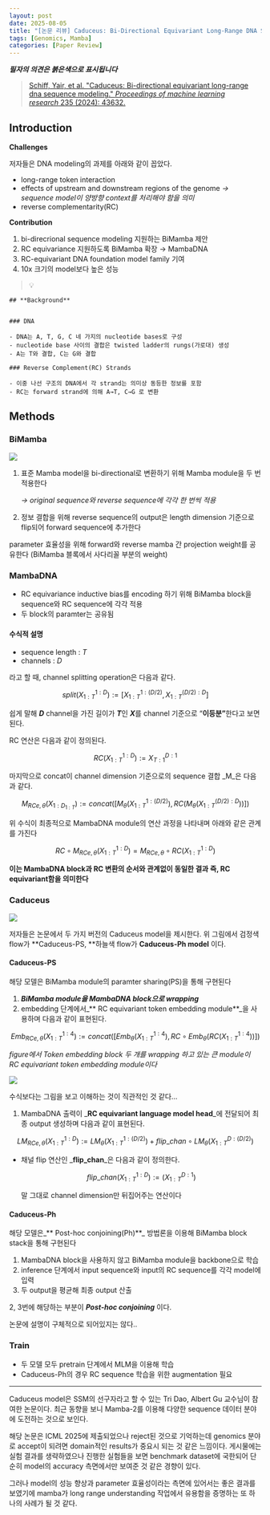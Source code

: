 ```yaml
---
layout: post
date: 2025-08-05
title: "[논문 리뷰] Caduceus: Bi-Directional Equivariant Long-Range DNA Sequence Modeling"
tags: [Genomics, Mamba]
categories: [Paper Review]
---
```


<span class="notion-red">_**필자의 의견은 붉은색으로 표시됩니다**_</span>


> [Schiff, Yair, et al. "Caduceus: Bi-directional equivariant long-range dna sequence modeling." ](https://pmc.ncbi.nlm.nih.gov/articles/PMC12189541/)[_Proceedings of machine learning research_](https://pmc.ncbi.nlm.nih.gov/articles/PMC12189541/)[ 235 (2024): 43632.](https://pmc.ncbi.nlm.nih.gov/articles/PMC12189541/)



## Introduction


**Challenges**


저자들은 DNA modeling의 과제를 아래와 같이 꼽았다.

- long-range token interaction
- effects of upstream and downstream regions of the genome 
_→ sequence model이 양방향 context를 처리해야 함을 의미_
- reverse complementarity(RC)

**Contribution**

1. bi-direcrional sequence modeling 지원하는 BiMamba 제안
1. RC equivariance 지원하도록 BiMamba 확장 → MambaDNA
1. RC-equivariant DNA foundation model family 기여
1. 10x 크기의 model보다 높은 성능

> 💡 


	## **Background**


	### DNA

	- DNA는 A, T, G, C 네 가지의 nucleotide bases로 구성
	- nucleotide base 사이의 결합은 twisted ladder의 rungs(가로대) 생성
	- A는 T와 결합, C는 G와 결합

	### Reverse Complement(RC) Strands

	- 이중 나선 구조의 DNA에서 각 strand는 의미상 동등한 정보를 포함
	- RC는 forward strand에 의해 A→T, C→G 로 변환


## Methods



### BiMamba


![](https://prod-files-secure.s3.us-west-2.amazonaws.com/542b861c-36a8-4051-84e5-8804b6728dba/2c247d59-7815-4980-99f0-8f0d21f445a7/image.png?X-Amz-Algorithm=AWS4-HMAC-SHA256&X-Amz-Content-Sha256=UNSIGNED-PAYLOAD&X-Amz-Credential=ASIAZI2LB466YHJQVFXZ%2F20250903%2Fus-west-2%2Fs3%2Faws4_request&X-Amz-Date=20250903T021208Z&X-Amz-Expires=3600&X-Amz-Security-Token=IQoJb3JpZ2luX2VjENH%2F%2F%2F%2F%2F%2F%2F%2F%2F%2FwEaCXVzLXdlc3QtMiJGMEQCIHNMrt6lshKAVPD4h8DfBwhp8Y2qYaaTpw%2BaUbCWJywzAiBw2iUOeuOxpmgAxkbSP1gkLGa6smHs64lR9OWXhDlySSr%2FAwg6EAAaDDYzNzQyMzE4MzgwNSIM35TKKGkWuXm3OVAQKtwDME9EeI%2BhZEgjn72%2F652b8Ori5dm5zL6aoqOnzhfEnLHF3npaX0il0to8M8Wg5pLnIjDlFPV%2FxFOur9Cpw%2BosuUTol%2FTK40LcC0YWiiJVqL4qNmFWVeDbDI7XABUiCUzIwrYA%2F4qyZi87P3IoPK9OVyiulyFRjBJWxAq%2BdZBixJRN12%2F7oGtflV871cJW6jKzA7QW2LlPRRgvTxizcOIgmDxyEpqZrpj0gcKYKTd8udMnVxwc%2BoQk7VCdiRbKi5ad7xU1wBHd7XDprkz4qUAfJnBrudayJLihA9CqU0WFjrX7caa9A1kWbaW0fM1HmlB80m75NLzNZRyiiO18MmRnnCn%2BsxJ%2F8E1cJ3BoXsb4xHWRcQ383iJCaoRICKYINkYvV3j9jHMsuJDtRikIczT4MyeZtiwKaKwmndSqyoIWrQLKCIGR%2Belj43mQEVsn%2B%2BvZK%2BL%2BDjuHq%2B2WN0Ii8LimRaoWh1CUFL8h3szIbpFDIQ%2FxV4qNtpUziiz2K5d7gY54ycc4gNI16xohmGDd8jjRagUWxCy%2BbpHRnxWTu9utbtPU%2FD6%2FcxPQPPbmtZsI6h62W6n1dAl4iZ1VjmewA%2FWcBdOP%2FYJH4X1XETrJBjAS03NSRxEZSljaT5auoPkw9aDexQY6pgH%2BO19Ll3JW%2FxO%2BP3XWIREjLZb3cBdBBVIsL4QAf%2FPEtZoQfSJ39jDiiBslJipUQWVwetgLeedwWhY%2BHM3msWZvzbnILV3enzLsjhlgWzufaWzI22r9SlwsyRYyRSevMXGYrjrFk4%2FsdWCUbvtMtIBP0RJxJaBv%2FHgiN1mNKDcE94gfGiAM1IZiNLlmKkusMmvQWgGTvLhvUnL5dRm0WqgBWTW%2B5BBS&X-Amz-Signature=ef21ca80aea2c3925bfa95ea80265aafc4600ac509c647e67438bb068084652e&X-Amz-SignedHeaders=host&x-amz-checksum-mode=ENABLED&x-id=GetObject)

1. 표준 Mamba model을 bi-directional로 변환하기 위해 Mamba module을 두 번 적용한다

	_→ original sequence와 reverse sequence에 각각 한 번씩 적용_

1. 정보 결합을 위해 reverse sequence의 output은 length dimension 기준으로 flip되어 forward sequence에 추가한다

parameter 효율성을 위해 forward와 reverse mamba 간 projection weight를 공유한다 (BiMamba 블록에서 사다리꼴 부분의 weight)



### MambaDNA

- RC equivariance inductive bias를 encoding 하기 위해 BiMamba block을 sequence와 RC sequence에 각각 적용
- 두 block의 paramter는 공유됨


#### 수식적 설명

- sequence length : _T_
- channels : _D_

라고 할 때,  channel splitting operation은 다음과 같다.


$$
split(X^{1:D}_{1:T}):=[X^{1:(D/2)}_{1:T},X^{(D/2):D}_{1:T}]
$$


<span class="notion-red">쉽게 말해 </span><span class="notion-red">_**D**_</span><span class="notion-red"> channel을 가진 길이가 </span><span class="notion-red">_**T**_</span><span class="notion-red">인 </span><span class="notion-red">_**X**_</span><span class="notion-red">를 channel 기준으로 “</span><span class="notion-red">**이등분”**</span><span class="notion-red">한다고 보면 된다.</span>


RC 연산은 다음과 같이 정의된다.


$$
RC(X^{1:D}_{1:T}):=X^{D:1}_{T:1}
$$


마지막으로 concat이 channel dimension 기준으로의 sequence 결합 _M_은 다음과 같다.


$$
M_{RCe,\theta}(X_{1:D_{1:T}}):=concat([M_{\theta}(X^{1:(D/2)}_{1:T}),RC(M_{\theta}(X^{(D/2):D}_{1:T}))])
$$


위 수식이 최종적으로 MambaDNA module의 연산 과정을 나타내며 아래와 같은 관계를 가진다


$$
RC\circ M_{RCe,\theta}(X^{1:D}_{1:T}) = M_{RCe,\theta} \circ RC(X^{1:D}_{1:T})
$$


**이는 MambaDNA block과 RC 변환의 순서와 관계없이 동일한 결과 즉, RC equivariant함을 의미한다**



### Caduceus


![](https://prod-files-secure.s3.us-west-2.amazonaws.com/542b861c-36a8-4051-84e5-8804b6728dba/f94a60d7-8145-473b-aef9-7c68d3ec604a/image.png?X-Amz-Algorithm=AWS4-HMAC-SHA256&X-Amz-Content-Sha256=UNSIGNED-PAYLOAD&X-Amz-Credential=ASIAZI2LB466YHJQVFXZ%2F20250903%2Fus-west-2%2Fs3%2Faws4_request&X-Amz-Date=20250903T021208Z&X-Amz-Expires=3600&X-Amz-Security-Token=IQoJb3JpZ2luX2VjENH%2F%2F%2F%2F%2F%2F%2F%2F%2F%2FwEaCXVzLXdlc3QtMiJGMEQCIHNMrt6lshKAVPD4h8DfBwhp8Y2qYaaTpw%2BaUbCWJywzAiBw2iUOeuOxpmgAxkbSP1gkLGa6smHs64lR9OWXhDlySSr%2FAwg6EAAaDDYzNzQyMzE4MzgwNSIM35TKKGkWuXm3OVAQKtwDME9EeI%2BhZEgjn72%2F652b8Ori5dm5zL6aoqOnzhfEnLHF3npaX0il0to8M8Wg5pLnIjDlFPV%2FxFOur9Cpw%2BosuUTol%2FTK40LcC0YWiiJVqL4qNmFWVeDbDI7XABUiCUzIwrYA%2F4qyZi87P3IoPK9OVyiulyFRjBJWxAq%2BdZBixJRN12%2F7oGtflV871cJW6jKzA7QW2LlPRRgvTxizcOIgmDxyEpqZrpj0gcKYKTd8udMnVxwc%2BoQk7VCdiRbKi5ad7xU1wBHd7XDprkz4qUAfJnBrudayJLihA9CqU0WFjrX7caa9A1kWbaW0fM1HmlB80m75NLzNZRyiiO18MmRnnCn%2BsxJ%2F8E1cJ3BoXsb4xHWRcQ383iJCaoRICKYINkYvV3j9jHMsuJDtRikIczT4MyeZtiwKaKwmndSqyoIWrQLKCIGR%2Belj43mQEVsn%2B%2BvZK%2BL%2BDjuHq%2B2WN0Ii8LimRaoWh1CUFL8h3szIbpFDIQ%2FxV4qNtpUziiz2K5d7gY54ycc4gNI16xohmGDd8jjRagUWxCy%2BbpHRnxWTu9utbtPU%2FD6%2FcxPQPPbmtZsI6h62W6n1dAl4iZ1VjmewA%2FWcBdOP%2FYJH4X1XETrJBjAS03NSRxEZSljaT5auoPkw9aDexQY6pgH%2BO19Ll3JW%2FxO%2BP3XWIREjLZb3cBdBBVIsL4QAf%2FPEtZoQfSJ39jDiiBslJipUQWVwetgLeedwWhY%2BHM3msWZvzbnILV3enzLsjhlgWzufaWzI22r9SlwsyRYyRSevMXGYrjrFk4%2FsdWCUbvtMtIBP0RJxJaBv%2FHgiN1mNKDcE94gfGiAM1IZiNLlmKkusMmvQWgGTvLhvUnL5dRm0WqgBWTW%2B5BBS&X-Amz-Signature=5f8517b6072732434a2e16161a2dd7994a49fbba196580a3c7fab86d60cb2b29&X-Amz-SignedHeaders=host&x-amz-checksum-mode=ENABLED&x-id=GetObject)


저자들은 논문에서 두 가지 버전의 Caduceus model을 제시한다. 위 그림에서 검정색 flow가 **Caduceus-PS, **하늘색 flow가 **Caduceus-Ph model** 이다.



#### Caduceus-PS


해당 모델은 BiMamba module의 paramter sharing(PS)을 통해 구현된다

1. _**BiMamba module을 MambaDNA block으로 wrapping**_
1. embedding 단계에서_** RC equivariant token embedding module**_을 사용하며 다음과 같이 표현된다.

$$
Emb_{RCe,\theta}(X^{1:4}_{1:T}):=concat([Emb_{\theta}(X^{1:4}_{1:T}),RC \circ Emb_{\theta}(RC(X^{1:4}_{1:T}))])
$$


_figure에서 Token embedding block 두 개를 wrapping 하고 있는 큰 module이 RC equivariant token embedding module이다_


![](https://prod-files-secure.s3.us-west-2.amazonaws.com/542b861c-36a8-4051-84e5-8804b6728dba/b175e4da-71eb-4e91-8c23-a06dabe673c9/image.png?X-Amz-Algorithm=AWS4-HMAC-SHA256&X-Amz-Content-Sha256=UNSIGNED-PAYLOAD&X-Amz-Credential=ASIAZI2LB466YHJQVFXZ%2F20250903%2Fus-west-2%2Fs3%2Faws4_request&X-Amz-Date=20250903T021208Z&X-Amz-Expires=3600&X-Amz-Security-Token=IQoJb3JpZ2luX2VjENH%2F%2F%2F%2F%2F%2F%2F%2F%2F%2FwEaCXVzLXdlc3QtMiJGMEQCIHNMrt6lshKAVPD4h8DfBwhp8Y2qYaaTpw%2BaUbCWJywzAiBw2iUOeuOxpmgAxkbSP1gkLGa6smHs64lR9OWXhDlySSr%2FAwg6EAAaDDYzNzQyMzE4MzgwNSIM35TKKGkWuXm3OVAQKtwDME9EeI%2BhZEgjn72%2F652b8Ori5dm5zL6aoqOnzhfEnLHF3npaX0il0to8M8Wg5pLnIjDlFPV%2FxFOur9Cpw%2BosuUTol%2FTK40LcC0YWiiJVqL4qNmFWVeDbDI7XABUiCUzIwrYA%2F4qyZi87P3IoPK9OVyiulyFRjBJWxAq%2BdZBixJRN12%2F7oGtflV871cJW6jKzA7QW2LlPRRgvTxizcOIgmDxyEpqZrpj0gcKYKTd8udMnVxwc%2BoQk7VCdiRbKi5ad7xU1wBHd7XDprkz4qUAfJnBrudayJLihA9CqU0WFjrX7caa9A1kWbaW0fM1HmlB80m75NLzNZRyiiO18MmRnnCn%2BsxJ%2F8E1cJ3BoXsb4xHWRcQ383iJCaoRICKYINkYvV3j9jHMsuJDtRikIczT4MyeZtiwKaKwmndSqyoIWrQLKCIGR%2Belj43mQEVsn%2B%2BvZK%2BL%2BDjuHq%2B2WN0Ii8LimRaoWh1CUFL8h3szIbpFDIQ%2FxV4qNtpUziiz2K5d7gY54ycc4gNI16xohmGDd8jjRagUWxCy%2BbpHRnxWTu9utbtPU%2FD6%2FcxPQPPbmtZsI6h62W6n1dAl4iZ1VjmewA%2FWcBdOP%2FYJH4X1XETrJBjAS03NSRxEZSljaT5auoPkw9aDexQY6pgH%2BO19Ll3JW%2FxO%2BP3XWIREjLZb3cBdBBVIsL4QAf%2FPEtZoQfSJ39jDiiBslJipUQWVwetgLeedwWhY%2BHM3msWZvzbnILV3enzLsjhlgWzufaWzI22r9SlwsyRYyRSevMXGYrjrFk4%2FsdWCUbvtMtIBP0RJxJaBv%2FHgiN1mNKDcE94gfGiAM1IZiNLlmKkusMmvQWgGTvLhvUnL5dRm0WqgBWTW%2B5BBS&X-Amz-Signature=812f4445fef3a0f1274bde68a42736bef4867d1fd5669989ae2eb63238db406b&X-Amz-SignedHeaders=host&x-amz-checksum-mode=ENABLED&x-id=GetObject)


<span class="notion-red">수식보다는 그림을 보고 이해하는 것이 직관적인 것 같다…</span>

1. MambaDNA 출력이 _**RC equivariant language model head**_에 전달되어 최종 output 생성하며 다음과 같이 표현된다.

$$
LM_{RCe,\theta}(X^{1:D}_{1:T}):= LM_{\theta}(X^{1:(D/2)}_{1:T})+flip\_chan\circ LM_{\theta}(X^{D:(D/2)}_{1:T})
$$

- 채널 flip 연산인 _**flip\_chan**_은 다음과 같이 정의한다.

	$$
	flip\_chan(X^{1:D}_{1:T}):=(X^{D:1}_{1:T})
	$$


	말 그대로 channel dimension만 뒤집어주는 연산이다



#### Caduceus-Ph


해당 모델은_** Post-hoc conjoining(Ph)**_ 방법론을 이용해 BiMamba block stack을 통해 구현된다

1. MambaDNA block을 사용하지 않고 BiMamba module을 backbone으로 학습
1. inference 단계에서 input sequence와 input의 RC sequence를 각각 model에 입력
1. 두 output을 평균해 최종 output 산출

2, 3번에 해당하는 부분이 _**Post-hoc conjoining**_ 이다.


<span class="notion-red">논문에 설명이 구체적으로 되어있지는 않다..</span>



### Train

- 두 모델 모두 pretrain 단계에서 MLM을 이용해 학습
- Caduceus-Ph의 경우 RC sequence 학습을 위한 augmentation 필요

---


<span class="notion-red">Caduceus model은 SSM의 선구자라고 할 수 있는 Tri Dao, Albert Gu 교수님이 참여한 논문이다. 최근 동향을 보니 Mamba-2를 이용해 다양한 sequence 데이터 분야에 도전하는 것으로 보인다.</span>


<span class="notion-red">해당 논문은 ICML 2025에 제출되었으나 reject된 것으로 기억하는데 genomics 분야로 accept이 되려면 domain적인 results가 중요시 되는 것 같은 느낌이다. 게시물에는 실험 결과를 생략하였으나 진행한 실험들을 보면 benchmark dataset에 국한되어 단순히 model의 accuracy 측면에서만 보여준 것 같은 경향이 있다.</span>


<span class="notion-red">그러나 model의 성능 향상과 parameter 효율성이라는 측면에 있어서는 좋은 결과를 보였기에 mamba가 long range understanding 작업에서 유용함을 증명하는 또 하나의 사례가 될 것 같다.</span>

